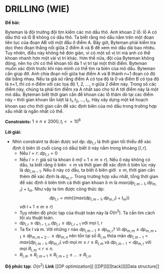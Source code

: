 # DRILLING (WIE)
**Đề bài:**
    
Byteman là đội trưởng đội tìm kiếm các mỏ dầu thô. Anh khoan 2 lỗ: lỗ A có dầu thô và lỗ B không có dầu thô. Ta biết rằng mỏ dầu nằm trên một đoạn liên tục của đoạn AB với một đầu ở điểm A. Bây giờ, Byteman phải kiểm tra dọc theo đoạn thẳng nối giữa 2 điểm A và B để xem mỏ dầu dài bao nhiêu. Tuy nhiên, điều này không hề đơn giản, vì có một số vị trí mà anh có thể khoan nhanh hơn một vài vị trí khác. Hơn thế nữa, đội của Byteman không đông, nên họ chỉ có thể khoan tối đa 1 vị trí tại một thời điểm. Byteman muốn xác định trước khi nào mình có thể tìm ra biên của mỏ dầu. Byteman cần giúp đỡ. Anh chia đoạn nối giữa hai điểm A và B thành n+1 đoạn có độ dài bằng nhau. Nếu ta giả sử rằng điểm A có tọa độ là 0 và điểm B có tọa độ là n+1, thì có n điểm với các tọa độ 1, 2, …, n giữa 2 điểm này. Trong số các điểm này, chúng ta phải tìm điểm xa A nhất sao cho từ A tới điểm này là một mỏ dầu. Byteman biết thời gian cần để khoan các lỗ thăm dò tại các điểm này – thời gian khoan lần lượt là $t_1, t_2, …, t_n$. Hãy xây dựng một kế hoạch khoan sao cho thời gian cần để xác định biên của mỏ dầu trong trường hợp xấu nhất là ngắn nhất có thể.

**Constraints:** $1 \le n \le 2000, t_i <= 10^6$

**Lời giải:**
- Nhìn constraint ta đoán được sol dp: $dp_{l, r}$ là thời gian tối thiểu để xác định ô biên (ô cuối cùng có dầu) biết ô này nằm trong khoảng $[l, r]$. 
	+ Nếu $l = r$: $dp_{l, r} = 0$ 
	+ Nếu $l > r$: giả sử ta khoan ô $m (l + 1 \le m \le r)$. Nếu ô này không có dầu, ta biết rằng ô biên $< m$ và thời gian để xác định ô biên lúc này là $dp_{l, m - 1}$. Nếu ô này có dầu, ta biết ô biên giới $\ge m$, thời gian cần thêm để xác định là $dp_{m, r}$. Trong trường hợp xấu nhất, tổng thời gian để xác định ô biên tính cả thời gian khoan ô m là $max(dp_{l, m - 1}, dp_{m, r}) + t_m$. Như vậy ta tìm được công thức dp: $$dp_{l, r} = min(\{max(dp_{l, m - 1}, dp_{m, r}) + t_m\})$$
		với $l + 1 \le m \le r)$
	- Tuy nhiên độ phức tạp của thuật toán này là $O(n ^ 3)$. Ta cần tìm cách tối ưu thuật toán. 
	- $dp_{l, r} \le dp_{l - 1, r}, dp_{l, r} \le dp_{l, r + 1}$ với mọi l, r
	-  Ta fix l và m. Với những r nào $dp_{l, m - 1} \ge dp_{m, r}$? Vì $dp_{m, m} \le dp_{m, m + 1} \le dp_{m, m + 2} ... \le dp_{m, n}$ nên tồn tại số $R_{l, m}$ thỏa mãn $dp_{l, m - 1}  = max(dp_{l, m - 1}, dp_{m, r})$ với mọi $m \le r \le R_{l, m}$ và $dp_{l, m - 1} < dp_{m, r}$ với mọi $R_{l, m} < r \le n$.
	-  $R_{l, m} \le R_{l, m + 1} \le R_{l, m + 2} \le ... \le R_{l, n}$. 
	
**Độ phức tạp**: $O(n^2)$ 
**Link** [[DP optimization]] [[DP]][[Stack]][[Data structure]]